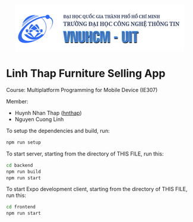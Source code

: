 <p align="center">
    <a href="https://www.uit.edu.vn/" title="University of Information Technology, VNU-HCM" style="border: none;">
        <img src="./assets/banner_uit.png" alt="University of Information Technology">
    </a>
</p>

# Linh Thap Furniture Selling App

Course: Multiplatform Programming for Mobile Device (IE307)

Member:

* Huynh Nhan Thap ([hnthap](https://github.com/hnthap))
* Nguyen Cuong Linh

To setup the dependencies and build, run:

```bash
npm run setup
```

To start server, starting from the directory of THIS FILE, run this:

```bash
cd backend
npm run build
npm run start
```

To start Expo development client, starting from the directory of THIS FILE, run this:

```bash
cd frontend
npm run start
```
